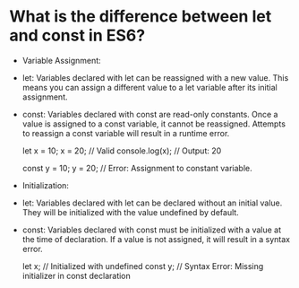 # What is the difference between let and const in ES6?

- Variable Assignment:

- let: Variables declared with let can be reassigned with a new value. This means you 
  can assign a different value to a let variable after its initial assignment.

- const: Variables declared with const are read-only constants. Once a value is assigned 
  to a const variable, it cannot be reassigned. Attempts to reassign a const variable will 
  result in a runtime error.

  let x = 10;
  x = 20; // Valid
  console.log(x); // Output: 20

  const y = 10;
  y = 20; // Error: Assignment to constant variable.

- Initialization:

- let: Variables declared with let can be declared without an initial value. They will be 
  initialized with the value undefined by default.

- const: Variables declared with const must be initialized with a value at the time of declaration. 
  If a value is not assigned, it will result in a syntax error.

  let x; // Initialized with undefined
  const y; // Syntax Error: Missing initializer in const declaration
